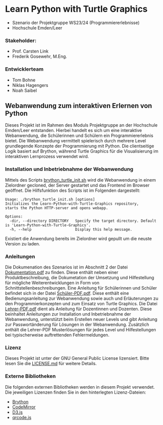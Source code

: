 # Learn Python with Turtle Graphics
- Szenario der Projektgruppe WS23/24 (Programmiererlebnisse)
- Hochschule Emden/Leer

### Stakeholder: 
- Prof. Carsten Link
- Frederik Gosewehr, M.Eng.
### Entwicklerteam
- Tom Bohne
- Niklas Hagengers
- Noah Saibel


## Webanwendung zum interaktiven Erlernen von Python
Dieses Projekt ist im Rahmen des Moduls Projektgruppe an der Hochschule Emden/Leer entstanden.
Hierbei handelt es sich um eine interaktive Webanwendung, die Schülerinnen und Schülern ein Programmiererlebnis bietet. Die Webanwendung vermittelt spielerisch durch mehrere Level grundlegende Konzepte der Programmierung mit Python.
Die clientseitige Logik basiert auf Brython, während Turtle Graphics für die Visualisierung im interaktiven Lernprozess verwendet wird.

### Installation und Inbetriebnahme der Webanwendung
Mittels des Scripts [brython_turtle_init.sh](./scripts/brython_turtle_init.sh) wird die Webanwendung in einem Zielordner gecloned, der Server gestartet und das Frontend im Browser geöffnet. Die Hilfsfunktion des Scripts ist im Folgenden dargestellt:
```
Usage: ./brython_turtle_init.sh [options]
Initializes the Learn-Python-with-Turtle-Graphics repository, 
starts the Python HTTP-server and opens webapp.

Options:
  -dir, --directory DIRECTORY   Specify the target directory. Default is 'Learn-Python-with-Turtle-Graphics'.
  -h, --help                    Display this help message.
```
Existiert die Anwendung bereits im Zielordner wird gepullt um die neuste Version zu laden.

### Anleitungen
Die Dokumenation des Szenarios ist im Abschnitt 2 der Datei [Dokumentation.pdf](./documentation/Dokumentation.pdf) zu finden. Diese enthält neben einer Produktbeschreibung, die Dokumetation der Umsetzung und Hilfestellung für mögliche Weiterentwicklungen in Form von Schnittstellenbeschreibungen. Eine Anleitung für Schülerinnen und Schüler befindet sich in der Datei [Schüler-PDF.pdf](./documentation/Schüler-PDF.pdf). Diese enthält eine Bedienungsanleitung zur Webanwendung sowie auch  und Erläuterungen zu den Programmierkonzepten und zum Einsatz von Turtle Graphics. Die Datei [Lehrer-PDF.pdf](./documentation/Lehrer-PDF.pdf) dient als Anleitung für Dozentinnen und Dozenten. Diese beinhaltet Anleitungen zur Installation und Inbetriebnahme der Webanwendung, unterstützt beim Erstellen neuer Levels und gibt Anleitung zur Passwortänderung für Lösungen in der Webanwendung. Zusätzlich enthält die Lehrer-PDF Musterlösungen für jedes Level und Hilfestellungen bei typischerweise auftrettenden Fehlermeldungen.

### Lizenz
Dieses Projekt ist unter der GNU General Public License lizensiert. Bitte lesen Sie die [LICENSE.md](./LICENSE.md) für weitere Details.

### Externe Bibliotheken
Die folgenden externen Bibliotheken werden in diesem Projekt verwendet. Die jeweiligen Lizenzen finden Sie in den hinterlegten Lizenz-Dateien:

- [Brython](./lib/brython/LICENSE)
- [CodeMirror](./lib/codemirror/LICENSE)
- [D3.js](./lib/d3/LICENSE)
- [qrcode.js](./lib/qrcode/LICENSE)
